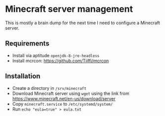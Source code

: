 # Minecraft server management

This is mostly a brain dump for the next time I need to configure a Minecraft server.

## Requirements

- Install via aptitude `openjdk-8-jre-headless`
- Install mcrcon: https://github.com/Tiiffi/mcrcon

## Installation

- Create a directory in `/srv/minecraft`
- Download Minecraft server using `wget` using the link from https://www.minecraft.net/en-us/download/server
- Copy `minecraft.service` to `/etc/systemd/system/`
- Run `echo "eula=true" > eula.txt`
